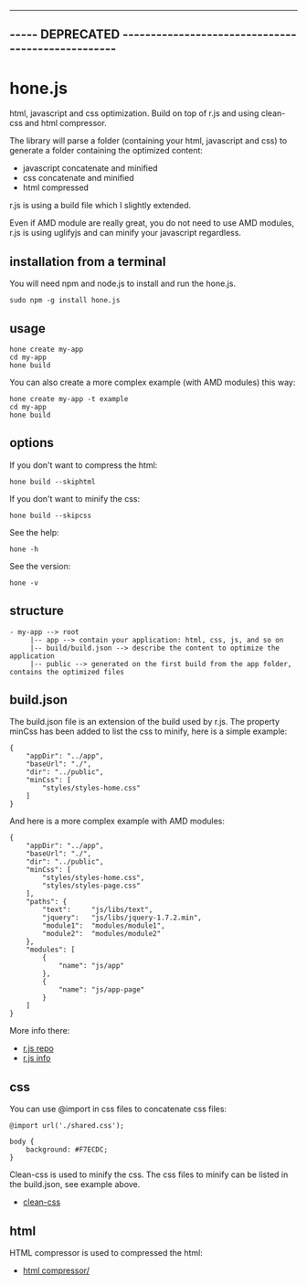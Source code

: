 -------------------------------------------------------------------
----- DEPRECATED --------------------------------------------------
-------------------------------------------------------------------


hone.js
=======

html, javascript and css optimization.
Build on top of r.js and using clean-css and html compressor.

The library will parse a folder (containing your html, javascript and css) to generate a folder containing the optimized content:

- javascript concatenate and minified
- css concatenate and minified
- html compressed

r.js is using a build file which I slightly extended.

Even if AMD module are really great, you do not need to use AMD modules, r.js is using uglifyjs and can minify your javascript regardless.

## installation from a terminal

You will need npm and node.js to install and run the hone.js.

	sudo npm -g install hone.js

## usage

	hone create my-app
	cd my-app
	hone build

You can also create a more complex example (with AMD modules) this way:

	hone create my-app -t example
	cd my-app
	hone build

## options

If you don't want to compress the html:

	hone build --skiphtml

If you don't want to minify the css:

	hone build --skipcss

See the help:

	hone -h

See the version:

	hone -v
	
## structure

	- my-app --> root
	     |-- app --> contain your application: html, css, js, and so on
	     |-- build/build.json --> describe the content to optimize the application
		 |-- public --> generated on the first build from the app folder, contains the optimized files

## build.json

The build.json file is an extension of the build used by r.js.
The property minCss has been added to list the css to minify, here is a simple example:

	{
	    "appDir": "../app",
	    "baseUrl": "./",
	    "dir": "../public",
		"minCss": [
			"styles/styles-home.css"
		]
	}

And here is a more complex example with AMD modules:

	{
		"appDir": "../app",
	    "baseUrl": "./",
	    "dir": "../public",
		"minCss": [
			"styles/styles-home.css",
			"styles/styles-page.css"
		],
		"paths": {
			"text":		"js/libs/text",
			"jquery":	"js/libs/jquery-1.7.2.min",
			"module1": 	"modules/module1",
			"module2": 	"modules/module2"
		},
		"modules": [
			{
				"name": "js/app"
			},
			{
				"name": "js/app-page"
			}
	    ]
	}

More info there:

- [r.js repo](https://github.com/jrburke/r.js/)
- [r.js info](http://requirejs.org/docs/optimization.html)

## css

You can use @import in css files to concatenate css files:

	@import url('./shared.css');

	body {
		background: #F7ECDC;
	}

Clean-css is used to minify the css.
The css files to minify can be listed in the build.json, see example above.

- [clean-css](https://github.com/GoalSmashers/clean-css)

## html

HTML compressor is used to compressed the html:

- [html compressor/](http://code.google.com/p/htmlcompressor/)







